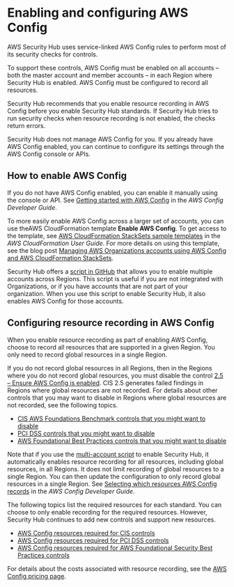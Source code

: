 # Enabling and configuring AWS Config<a name="securityhub-prereq-config"></a>

AWS Security Hub uses service\-linked AWS Config rules to perform most of its security checks for controls\.

To support these controls, AWS Config must be enabled on all accounts – both the master account and member accounts – in each Region where Security Hub is enabled\. AWS Config must be configured to record all resources\.

Security Hub recommends that you enable resource recording in AWS Config before you enable Security Hub standards\. If Security Hub tries to run security checks when resource recording is not enabled, the checks return errors\.

Security Hub does not manage AWS Config for you\. If you already have AWS Config enabled, you can continue to configure its settings through the AWS Config console or APIs\.

## How to enable AWS Config<a name="config-how-to-enable"></a>

If you do not have AWS Config enabled, you can enable it manually using the console or API\. See [Getting started with AWS Config](https://docs.aws.amazon.com/config/latest/developerguide/getting-started.html) in the *AWS Config Developer Guide*\.

To more easily enable AWS Config across a larger set of accounts, you can use theAWS CloudFormation template **Enable AWS Config**\. To get access to the template, see [AWS CloudFormation StackSets sample templates](https://docs.aws.amazon.com/AWSCloudFormation/latest/UserGuide/stacksets-sampletemplates.html) in the *AWS CloudFormation User Guide*\. For more details on using this template, see the blog post [Managing AWS Organizations accounts using AWS Config and AWS CloudFormation StackSets](http://aws.amazon.com/blogs/mt/managing-aws-organizations-accounts-using-aws-config-and-aws-cloudformation-stacksets/)\.

Security Hub offers a [script in GitHub](https://github.com/awslabs/aws-securityhub-multiaccount-scripts) that allows you to enable multiple accounts across Regions\. This script is useful if you are not integrated with Organizations, or if you have accounts that are not part of your organization\. When you use this script to enable Security Hub, it also enables AWS Config for those accounts\.

## Configuring resource recording in AWS Config<a name="config-resource-recording"></a>

When you enable resource recording as part of enabling AWS Config, choose to record all resources that are supported in a given Region\. You only need to record global resources in a single Region\.

If you do not record global resources in all Regions, then in the Regions where you do not record global resources, you must disable the control [2\.5 – Ensure AWS Config is enabled](securityhub-cis-controls.md#securityhub-cis-controls-2.5)\. CIS 2\.5 generates failed findings in Regions where global resources are not recorded\. For details about other controls that you may want to disable in Regions where global resources are not recorded, see the following topics\.
+ [CIS AWS Foundations Benchmark controls that you might want to disable](securityhub-standards-cis-to-disable.md)
+ [PCI DSS controls that you might want to disable](securityhub-standards-pcidss-to-disable.md)
+ [AWS Foundational Best Practices controls that you might want to disable](securityhub-standards-fsbp-to-disable.md)

Note that if you use the [multi\-account script](https://github.com/awslabs/aws-securityhub-multiaccount-scripts) to enable Security Hub, it automatically enables resource recording for all resources, including global resources, in all Regions\. It does not limit recording of global resources to a single Region\. You can then update the configuration to only record global resources in a single Region\. See [Selecting which resources AWS Config records](https://docs.aws.amazon.com/config/latest/developerguide/select-resources.html) in the *AWS Config Developer Guide*\.

The following topics list the required resources for each standard\. You can choose to only enable recording for the required resources\. However, Security Hub continues to add new controls and support new resources\.
+ [AWS Config resources required for CIS controls](securityhub-standards-cis-config-resources.md)
+ [AWS Config resources required for PCI DSS controls](securityhub-standards-pci-config-resources.md)
+ [AWS Config resources required for AWS Foundational Security Best Practices controls](standards-fsbp-config-resources.md)

For details about the costs associated with resource recording, see the [AWS Config pricing page](http://aws.amazon.com/config/pricing/)\.